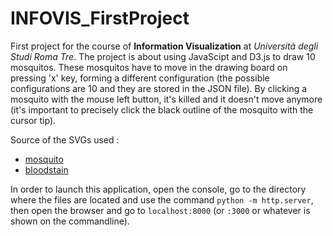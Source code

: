 # INFOVIS_FirstProject
First project for the course of __Information Visualization__ at _Università degli Studi Roma Tre_. The project is about using JavaScipt and D3.js to draw 10 mosquitos. These mosquitos have to move in the drawing board on pressing 'x' key, forming a different configuration (the possible configurations are 10 and they are stored in the JSON file). By clicking a mosquito with the mouse left button, it's killed and it doesn't move anymore (it's important to precisely click the black outline of the mosquito with the cursor tip).

Source of the SVGs used :
- [mosquito](https://www.flaticon.com/free-icon/mosquito_1779542)
- [bloodstain](https://www.flaticon.com/free-icon/spot_519043)

In order to launch this application, open the console, go to the directory where the files are located and use the 
command `python -m http.server`, then open the browser and go to `localhost:8000` (or `:3000` or whatever is shown on the commandline).
